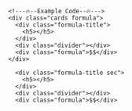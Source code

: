         <!---🔥--Example Code--🔥--->
        <div class="cards formula">
          <div class="formula-title">
            <h5></h5>
          </div>
          <div class="divider"></div>
          <div class="formula">$$</div>
        </div>
        
          <div class="formula-title sec">
            <h5></h5>
          </div>
          <div class="divider"></div>
          <div class="formula">$$</div>